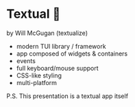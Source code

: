 # Textual 🐍

by Will McGugan (textualize)

- modern TUI library / framework
- app composed of widgets & containers
- events
- full keyboard/mouse support
- CSS-like styling
- multi-platform

P.S. This presentation is a textual app itself
